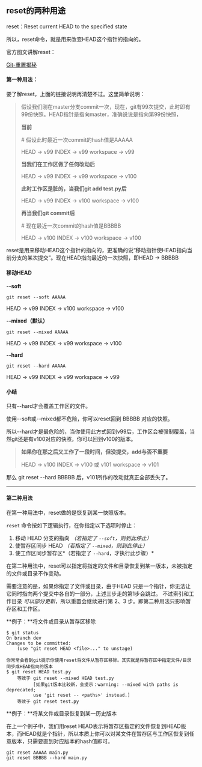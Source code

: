 ## reset的两种用途

reset：Reset current HEAD to the specified state

所以，reset命令，就是用来改变HEAD这个指针的指向的。

官方图文讲解reset：

[Git-重置揭秘](https://www.git-scm.com/book/zh/v2/Git-%E5%B7%A5%E5%85%B7-%E9%87%8D%E7%BD%AE%E6%8F%AD%E5%AF%86)

#### 第一种用法：

要了解reset，上面的链接说明再清楚不过。这里简单说明：

> 假设我们刚在master分支commit一次，现在，git有99次提交，此时即有99份快照。HEAD指针是指向master，准确说说是指向第99份快照，
>
> **当前**
>
> \#   假设此时最近一次commit的hash值是AAAAA
>
> HEAD ->  v99
> INDEX -> v99
> workspace -> v99
>
> **当我们在工作区做了任何改动后**
>
> HEAD ->  v99
> INDEX -> v99
> workspace -> v100
>
> **此时工作区是脏的，当我们git add test.py后**
>
> HEAD ->  v99
> INDEX -> v100
> workspace -> v100
>
> **再当我们git commit后**
>
> \# 现在最近一次commit的hash值是BBBBB
>
> HEAD ->  v100
> INDEX -> v100
> workspace -> v100

reset是用来移动HEAD这个指针的指向的，更准确的说“移动指针使HEAD指向当前分支的某次提交”。现在HEAD指向最近的一次快照，即HEAD -> BBBBB

#### 移动HEAD

**--soft**

```
git reset --soft AAAAA
```

HEAD ->  v99
INDEX -> v100
workspace -> v100

**--mixed（默认）**

```
git reset --mixed AAAAA
```

HEAD ->  v99
INDEX -> v99
workspace -> v100

**--hard**

```
git reset --hard AAAAA
```

HEAD ->  v99
INDEX -> v99
workspace -> v99

#### 小结

只有--hard才会覆盖工作区的文件。

使用--soft或--mixed都不危险，你可以reset回到 BBBBB 对应的快照。

所以--hard才是最危险的，当你使用此方式回到v99后，工作区会被强制覆盖，当然git还是有v100对应的快照，你可以回到v100的版本。

> **如果你在那之后又工作了一段时间，但没提交，add与否不重要**
>
> HEAD ->  v100
> INDEX -> v100 或 v101
> workspace -> v101

那么 git reset --hard BBBBB 后，v101所作的改动就真正全部丢失了。

------

#### 第二种用法

在第一种用法中，reset做的是恢复到某一快照版本。

`reset` 命令按如下逻辑执行，在你指定以下选项时停止：

1. 移动 HEAD 分支的指向 *（若指定了 `--soft`，则到此停止）*
2. 使暂存区同步 HEAD *（若指定了 `--mixed`，则到此停止）*
3. 使工作区同步暂存区*（若指定了 `--hard`，才执行此步骤）*



在第二种用法中，reset可以指定将指定的文件和目录恢复到某一版本，未被指定的文件或目录不作变动。

需要注意的是，如果你指定了文件或目录，由于HEAD 只是一个指针，你无法让它同时指向两个提交中各自的一部分，上述三步走的第1步会跳过。 不过索引和工作目录 *可以部分更新*，所以重置会继续进行第 2、3 步。即第二种用法只影响暂存区和工作区。

**例子：**将文件或目录从暂存区移除

```
$ git status
On branch dev
Changes to be committed:
	(use "git reset HEAD <file>..." to unstage)

你常常会看到git提示你使用reset将文件从暂存区移除。其实就是将暂存区中指定文件/目录同步成HEAD指向的版本
$ git reset HEAD test.py 
    等效于 git reset --mixed HEAD test.py 
    	  [如果git版本比较新，会提示：warning: --mixed with paths is deprecated; 
    	  use 'git reset -- <paths>' instead.]
    等效于 git reset test.py

```

**例子：**将某文件或目录恢复到某一历史版本

在上一个例子中，我们用reset HEAD表示将暂存区指定的文件恢复到HEAD版本，而HEAD就是个指针，所以本质上你可以对某文件在暂存区与工作区恢复到任意版本，只需要直到对应版本的hash值即可。

```
git reset AAAAA main.py
git reset BBBBB --hard main.py
```

